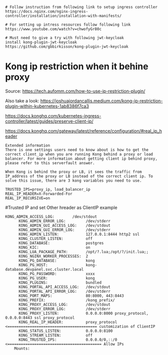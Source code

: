 <pre><code>
# Follow instruction from following link to setup ingress controller
https://docs.nginx.com/nginx-ingress-controller/installation/installation-with-manifests/

# For setting up intress resources follow following link
https://www.youtube.com/watch?v=chwofyGr80c

# Must need to give a try with following jwt-keycloak
install kong-plugin-jwt-keycloak
https://github.com/gbbirkisson/kong-plugin-jwt-keycloak
</code></pre>

# Kong ip restriction when it behine proxy
Source: https://tech.aufomm.com/how-to-use-ip-restriction-plugin/

Also take a look: https://joshuajordancallis.medium.com/kong-ip-restriction-plugin-within-kubernetes-1ab8386f7ca3

https://docs.konghq.com/kubernetes-ingress-controller/latest/guides/preserve-client-ip/

https://docs.konghq.com/gateway/latest/reference/configuration/#real_ip_header
```
Extended information
There is one settings users need to know about is how to get the correct client_ip when you are running Kong behind a proxy or load balancer. For more information about getting client ip behind proxy, please refer to this serverfault answer.

When Kong is behind the proxy or LB, it sees the traffic from IP_address of the proxy or LB instead of the correct client ip. To solve this issue, there are 3 kong variables you need to use.

TRUSTED_IPS=proxy_ip, load_balancer_ip
REAL_IP_HEADER=X-Forwarded-For
REAL_IP_RECURSIVE=on
```

#Trusted IP and set Other hreader as ClientIP example
```
KONG_ADMIN_ACCESS_LOG:        /dev/stdout
      KONG_ADMIN_ERROR_LOG:         /dev/stderr
      KONG_ADMIN_GUI_ACCESS_LOG:    /dev/stdout
      KONG_ADMIN_GUI_ERROR_LOG:     /dev/stderr
      KONG_ADMIN_LISTEN:            127.0.0.1:8444 http2 ssl
      KONG_CLUSTER_LISTEN:          off
      KONG_DATABASE:                postgres
      KONG_KIC:                     on
      KONG_LUA_PACKAGE_PATH:        /opt/?.lua;/opt/?/init.lua;;
      KONG_NGINX_WORKER_PROCESSES:  2
      KONG_PG_DATABASE:             kong
      KONG_PG_HOST:                 kong-database.devpanel.svc.cluster.local
      KONG_PG_PASSWORD:             xxxx
      KONG_PG_USER:                 kong
      KONG_PLUGINS:                 bundled
      KONG_PORTAL_API_ACCESS_LOG:   /dev/stdout
      KONG_PORTAL_API_ERROR_LOG:    /dev/stderr
      KONG_PORT_MAPS:               80:8000, 443:8443
      KONG_PREFIX:                  /kong_prefix/
      KONG_PROXY_ACCESS_LOG:        /dev/stdout
      KONG_PROXY_ERROR_LOG:         /dev/stderr
      KONG_PROXY_LISTEN:            0.0.0.0:8000 proxy_protocol, 0.0.0.0:8443 ssl proxy_protocol
      KONG_REAL_IP_HEADER:          proxy_protocol  <======================================== customization of ClientIP
      KONG_STATUS_LISTEN:           0.0.0.0:8100
      KONG_STREAM_LISTEN:           off
      KONG_TRUSTED_IPS:             0.0.0.0/0,::/0 <========================================== Allow IPs
    Mounts:
```

